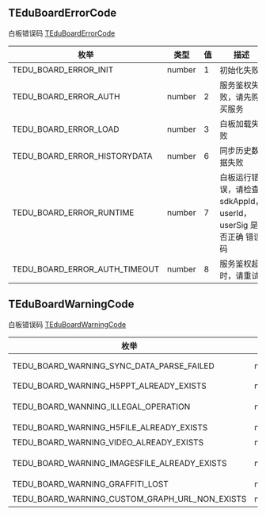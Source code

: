 ## TEduBoardErrorCode

白板错误码 [TEduBoardErrorCode](https://doc.qcloudtiw.com/web/TEduBoard.html#.TEduBoardErrorCode)

| 枚举 | 类型 | 值 | 描述 |
| --- | --- | --- | --- |
| TEDU_BOARD_ERROR_INIT | number | 1	|初始化失败 |
| TEDU_BOARD_ERROR_AUTH | number | 2	|服务鉴权失败，请先购买服务 |
| TEDU_BOARD_ERROR_LOAD | number | 3	|白板加载失败 |
| TEDU_BOARD_ERROR_HISTORYDATA | number | 6	|同步历史数据失败 |
| TEDU_BOARD_ERROR_RUNTIME | number | 7	|白板运行错误，请检查 sdkAppId，userId，userSig 是否正确 错误码 |
| TEDU_BOARD_ERROR_AUTH_TIMEOUT | number | 8|	服务鉴权超时，请重试 |



## TEduBoardWarningCode

白板错误码 [TEduBoardWarningCode](https://doc.qcloudtiw.com/web/TEduBoard.html#.TEduBoardWarningCode)

| 枚举 | 类型 | 值 | 描述 |
| --- | --- | --- | --- |
| TEDU_BOARD_WARNING_SYNC_DATA_PARSE_FAILED | number |	1	| 接收到其他端的同步数据解析错误 CONSTANT.EVENT.ADD_DATA_ERROR |
| TEDU_BOARD_WARNING_H5PPT_ALREADY_EXISTS | number |	3	| 要添加的 H5 PPT 已存在 |
| TEDU_BOARD_WANNING_ILLEGAL_OPERATION | number |	5	| 非法操作，历史数据同步未完成, 禁止改变白板行为操作 |
| TEDU_BOARD_WARNING_H5FILE_ALREADY_EXISTS | number |	6	| 当要添加的H5File已存在时抛出该警告 |
| TEDU_BOARD_WARNING_VIDEO_ALREADY_EXISTS | number |	7	| 当要添加的视频已存在时抛出该警告 |
| TEDU_BOARD_WARNING_IMAGESFILE_ALREADY_EXISTS | number |	8	| 当要添加的图片集合文件已存在时抛出该警告 |
| TEDU_BOARD_WARNING_GRAFFITI_LOST | number |	9	| 有涂鸦丢失 |
| TEDU_BOARD_WARNING_CUSTOM_GRAPH_URL_NON_EXISTS | number |	10	| 自定义图形的 URL 不存在 |
